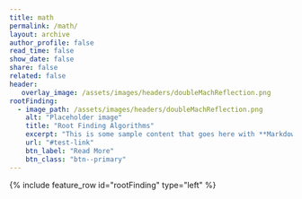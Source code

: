 ```yaml
---
title: math
permalink: /math/
layout: archive
author_profile: false
read_time: false
show_date: false
share: false
related: false
header:
   overlay_image: /assets/images/headers/doubleMachReflection.png
rootFinding:
  - image_path: /assets/images/headers/doubleMachReflection.png
    alt: "Placeholder image"
    title: "Root Finding Algorithms"
    excerpt: "This is some sample content that goes here with **Markdown** formatting. Centered with `type="center"`"
    url: "#test-link"
    btn_label: "Read More"
    btn_class: "btn--primary"
--- 
```


{% include feature_row id="rootFinding" type="left" %}